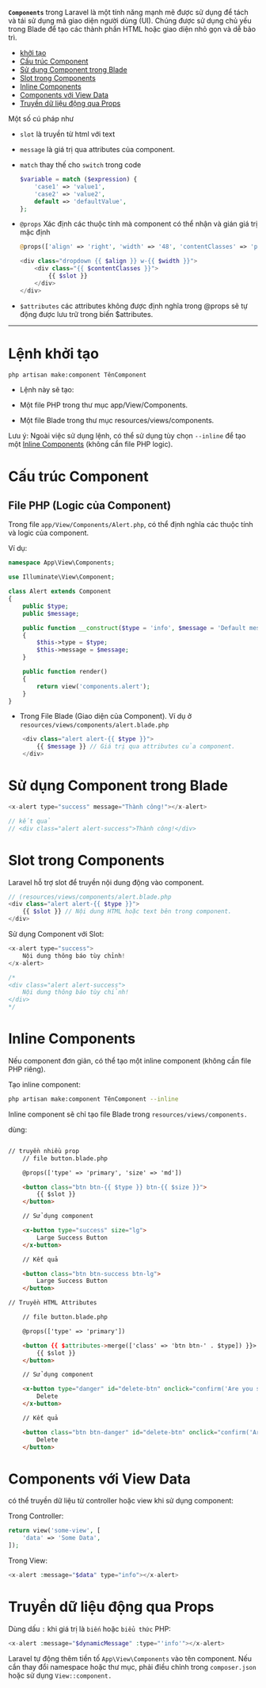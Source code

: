 **`Components`** trong Laravel là một tính năng mạnh mẽ được sử dụng để tách và tái sử dụng mã giao diện người dùng (UI). Chúng được sử dụng chủ yếu trong Blade để tạo các thành phần HTML hoặc giao diện nhỏ gọn và dễ bảo trì.

- [khởi tạo](#lệnh-khởi-tạo)
- [Cấu trúc Component](#cấu-trúc-component)
- [Sử dụng Component trong Blade](#sử-dụng-component-trong-blade)
- [Slot trong Components](#slot-trong-components)
- [Inline Components](#inline-components)
- [Components với View Data](#components-với-view-data)
- [Truyền dữ liệu động qua Props](#truyền-dữ-liệu-động-qua-props)

Một số cú pháp như 
- `slot` là truyền từ html với text
- `message` là giá trị qua attributes của component.
- `match` thay thế cho `switch` trong code

    ```php
    $variable = match ($expression) {
        'case1' => 'value1',
        'case2' => 'value2',
        default => 'defaultValue',
    };
    ```
- `@props` Xác định các thuộc tính mà component có thể nhận và gián giá trị mặc định

    ```php
    @props(['align' => 'right', 'width' => '48', 'contentClasses' => 'py-1 bg-white dark:bg-gray-700'])

    <div class="dropdown {{ $align }} w-{{ $width }}">
        <div class="{{ $contentClasses }}">
            {{ $slot }}
        </div>
    </div>

    ```

- `$attributes` các attributes không được định nghĩa trong @props sẽ tự động được lưu trữ trong biến $attributes.



***

# Lệnh khởi tạo 

```sh
php artisan make:component TênComponent
```

- Lệnh này sẽ tạo:

- Một file PHP trong thư mục app/View/Components.
- Một file Blade trong thư mục resources/views/components.

Lưu ý: Ngoài việc sử dụng lệnh, có thể sử dụng tùy chọn `--inline` để tạo một [Inline Components](#inline-components) (không cần file PHP logic).

# Cấu trúc Component

## File PHP (Logic của Component)
Trong file `app/View/Components/Alert.php`, có thể định nghĩa các thuộc tính và logic của component.

Ví dụ: 

```php
namespace App\View\Components;

use Illuminate\View\Component;

class Alert extends Component
{
    public $type;
    public $message;

    public function __construct($type = 'info', $message = 'Default message')
    {
        $this->type = $type;
        $this->message = $message;
    }

    public function render()
    {
        return view('components.alert');
    }
}
```

- Trong File Blade (Giao diện của Component). Ví dụ ở `resources/views/components/alert.blade.php`

```php
    <div class="alert alert-{{ $type }}">
        {{ $message }} // Giá trị qua attributes của component.
    </div>
```

# Sử dụng Component trong Blade

```php
<x-alert type="success" message="Thành công!"></x-alert>

// kết quả
// <div class="alert alert-success">Thành công!</div>
```

# Slot trong Components

Laravel hỗ trợ slot để truyền nội dung động vào component.

```php
// (resources/views/components/alert.blade.php
<div class="alert alert-{{ $type }}">
    {{ $slot }} // Nội dung HTML hoặc text bên trong component.
</div>
```

Sử dụng Component với Slot:

```php
<x-alert type="success">
    Nội dung thông báo tùy chỉnh!
</x-alert>

/*
<div class="alert alert-success">
    Nội dung thông báo tùy chỉnh!
</div>
*/
```

# Inline Components

Nếu component đơn giản, có thể tạo một inline component (không cần file PHP riêng).

Tạo inline component:

```sh
php artisan make:component TênComponent --inline
```
Inline component sẽ chỉ tạo file Blade trong `resources/views/components.`


dùng:

```html

// truyền nhiều prop
    // file button.blade.php

    @props(['type' => 'primary', 'size' => 'md'])

    <button class="btn btn-{{ $type }} btn-{{ $size }}">
        {{ $slot }}
    </button>

    // Sử dụng component

    <x-button type="success" size="lg">
        Large Success Button
    </x-button>

    // Kết quả

    <button class="btn btn-success btn-lg">
        Large Success Button
    </button>

// Truyền HTML Attributes

    // file button.blade.php

    @props(['type' => 'primary'])

    <button {{ $attributes->merge(['class' => 'btn btn-' . $type]) }}>
        {{ $slot }}
    </button>

    // Sử dụng component

    <x-button type="danger" id="delete-btn" onclick="confirm('Are you sure?')">
        Delete
    </x-button>

    // Kết quả

    <button class="btn btn-danger" id="delete-btn" onclick="confirm('Are you sure?')">
        Delete
    </button>


```


# Components với View Data

có thể truyền dữ liệu từ controller hoặc view khi sử dụng component:

Trong Controller:

```php
return view('some-view', [
    'data' => 'Some Data',
]);
```

Trong View:

```php
<x-alert :message="$data" type="info"></x-alert>
```

# Truyền dữ liệu động qua Props

Dùng dấu `:` khi giá trị là `biến` hoặc `biểu thức` PHP:


```php
<x-alert :message="$dynamicMessage" :type="'info'"></x-alert>
```
Laravel tự động thêm tiền tố `App\View\Components` vào tên component. Nếu cần thay đổi namespace hoặc thư mục, phải điều chỉnh trong `composer.json` hoặc sử dụng `View::component.`